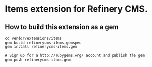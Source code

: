 # Items extension for Refinery CMS.

## How to build this extension as a gem

    cd vendor/extensions/items
    gem build refinerycms-items.gemspec
    gem install refinerycms-items.gem

    # Sign up for a http://rubygems.org/ account and publish the gem
    gem push refinerycms-items.gem